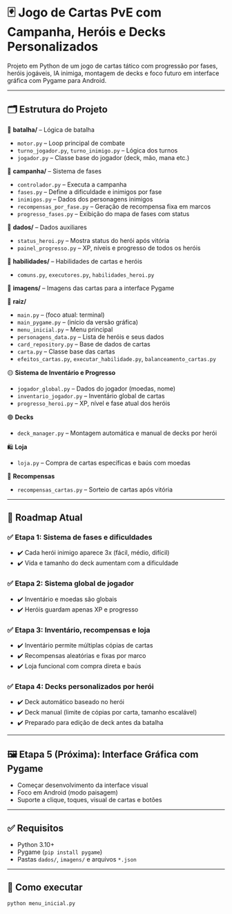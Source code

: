 # 🃏 Jogo de Cartas PvE com Campanha, Heróis e Decks Personalizados

Projeto em Python de um jogo de cartas tático com progressão por fases, heróis jogáveis, IA inimiga, montagem de decks e foco futuro em interface gráfica com Pygame para Android.

---

## 🗂️ Estrutura do Projeto

📁 **batalha/** – Lógica de batalha
- `motor.py` – Loop principal de combate
- `turno_jogador.py`, `turno_inimigo.py` – Lógica dos turnos
- `jogador.py` – Classe base do jogador (deck, mão, mana etc.)

📁 **campanha/** – Sistema de fases
- `controlador.py` – Executa a campanha
- `fases.py` – Define a dificuldade e inimigos por fase
- `inimigos.py` – Dados dos personagens inimigos
- `recompensas_por_fase.py` – Geração de recompensa fixa em marcos
- `progresso_fases.py` – Exibição do mapa de fases com status

📁 **dados/** – Dados auxiliares
- `status_heroi.py` – Mostra status do herói após vitória
- `painel_progresso.py` – XP, níveis e progresso de todos os heróis

📁 **habilidades/** – Habilidades de cartas e heróis
- `comuns.py`, `executores.py`, `habilidades_heroi.py`

📁 **imagens/** – Imagens das cartas para a interface Pygame

📁 **raiz/**
- `main.py` – (foco atual: terminal)
- `main_pygame.py` – (início da versão gráfica)
- `menu_inicial.py` – Menu principal
- `personagens_data.py` – Lista de heróis e seus dados
- `card_repository.py` – Base de dados de cartas
- `carta.py` – Classe base das cartas
- `efeitos_cartas.py`, `executar_habilidade.py`, `balanceamento_cartas.py`

🟡 **Sistema de Inventário e Progresso**
- `jogador_global.py` – Dados do jogador (moedas, nome)
- `inventario_jogador.py` – Inventário global de cartas
- `progresso_heroi.py` – XP, nível e fase atual dos heróis

🟢 **Decks**
- `deck_manager.py` – Montagem automática e manual de decks por herói

🛍️ **Loja**
- `loja.py` – Compra de cartas específicas e baús com moedas

🎁 **Recompensas**
- `recompensas_cartas.py` – Sorteio de cartas após vitória

---

## 🔮 Roadmap Atual

### ✅ Etapa 1: Sistema de fases e dificuldades
- ✔️ Cada herói inimigo aparece 3x (fácil, médio, difícil)
- ✔️ Vida e tamanho do deck aumentam com a dificuldade

### ✅ Etapa 2: Sistema global de jogador
- ✔️ Inventário e moedas são globais
- ✔️ Heróis guardam apenas XP e progresso

### ✅ Etapa 3: Inventário, recompensas e loja
- ✔️ Inventário permite múltiplas cópias de cartas
- ✔️ Recompensas aleatórias e fixas por marco
- ✔️ Loja funcional com compra direta e baús

### ✅ Etapa 4: Decks personalizados por herói
- ✔️ Deck automático baseado no herói
- ✔️ Deck manual (limite de cópias por carta, tamanho escalável)
- ✔️ Preparado para edição de deck antes da batalha

---

## 🖼️ Etapa 5 (Próxima): Interface Gráfica com Pygame
- Começar desenvolvimento da interface visual
- Foco em Android (modo paisagem)
- Suporte a clique, toques, visual de cartas e botões

---

## ✅ Requisitos

- Python 3.10+
- Pygame (`pip install pygame`)
- Pastas `dados/`, `imagens/` e arquivos `*.json`

---

## 🚀 Como executar

```bash
python menu_inicial.py
